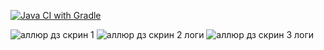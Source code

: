 [![Java CI with Gradle](https://github.com/YuluyaS/Patterns4.2/actions/workflows/gradle.yml/badge.svg)](https://github.com/YuluyaS/Patterns4.2/actions/workflows/gradle.yml)

![аллюр дз скрин 1](https://github.com/user-attachments/assets/536e697e-e06b-400a-9c49-1d50dce4fd8a)
![аллюр дз скрин 2 логи](https://github.com/user-attachments/assets/9f41a0a0-3430-4394-9cbe-1ced82613a92)
![аллюр дз скрин 3 логи](https://github.com/user-attachments/assets/514f0b7e-3bf3-4f65-9866-7df35a8a9514)

